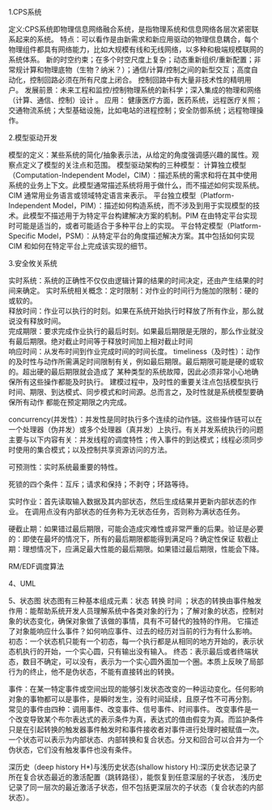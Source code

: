 1.CPS系统

定义:CPS系统即物理信息网络融合系统，是指物理系统和信息网络各层次紧密联系起来的系统。
特点：可以看作是由新需求和新应用驱动的物理信息耦合，每个物理组件都具有网络能力，比如大规模有线和无线网络，以多种和极端规模联网的系统体系。
    新的时空约束；在多个时空尺度上复杂；动态重新组织/重新配置；非常规计算和物理底物（生物？纳米？）；通信/计算/控制之间的新型交互；高度自动化，控制回路必须在所有尺度上闭合。
    控制回路中有大量非技术性的精明用户。
发展前景：未来工程和监控/控制物理系统的新科学；深入集成的物理和网络（计算、通信、控制）设计 。
应用： 健康医疗方面，医药系统，远程医疗关照；交通物流系统；大型基础设施，比如电站的进程控制；安全防御系统；远程物理操作。


2.模型驱动开发

模型的定义：某些系统的简化/抽象表示法，从给定的角度强调感兴趣的属性。观察点定义了模型的关注点和范围。 
模型驱动架构的三种模型：
   计算独立模型（Computation-Independent Model，CIM）：描述系统的需求和将在其中使用系统的业务上下文。此模型通常描述系统将用于做什么，而不描述如何实现系统。CIM 通常用业务语言或领域特定语言来表示。
   平台独立模型（Platform-Independent Model，PIM）：描述如何构造系统，而不涉及到用于实现模型的技术。此模型不描述用于为特定平台构建解决方案的机制。PIM 在由特定平台实现时可能是适当的，或者可能适合于多种平台上的实现。
   平台特定模型（Platform-Specific Model，PSM）：从特定平台的角度描述解决方案。其中包括如何实现 CIM 和如何在特定平台上完成该实现的细节。
   
   
 3.安全攸关系统
 
 实时系统：系统的正确性不仅仅由逻辑计算的结果的时间决定，还由产生结果的时间来确定。
 实时系统相关概念：定时限制：对作业的时间行为施加的限制：硬的或软的。              
                 释放时间：作业可以执行的时刻。如果在系统开始执行时释放了所有作业，那么就说没有释放时间。              
                 完成期限：要求完成作业执行的最后时刻。如果最后期限是无限的，那么作业就没有最后期限。绝对截止时间等于释放时间加上相对截止时间             
                 响应时间：从发布时间到作业完成时间的时间长度。 
  timeliness（及时性）：动作的及时性与动作所需满足时间限制有关，例如最后期限。最后期限可能是硬的或软的。超出硬的最后期限就会造成了
               某种类型的系统故障，因此必须非常小心地确保所有这些操作都能及时执行。
                     建模过程中，及时性的重要关注点包括模型执行时间、期限、到达模式、同步模式和时间源。总而言之，及时性就是系统模型要确保所有动作                 都能在预定期限之内完成。
                     
 concurrency(并发性）：并发性是同时执行多个连续的动作链。这些操作链可以在一个处理器（伪并发）或多个处理器（真并发）上执行。有关并发系统执行的问题主要与以下内容有关：并发线程的调度特性；传入事件的到达模式；线程必须同步时使用的集合模式；以及控制共享资源访问的方法。
 
 可预测性：实时系统最重要的特性。
 
 死锁的四个条件：互斥；请求和保持；不剥夺；环路等待。
 
 实时作业：首先读取输入数据及其内部状态，然后生成结果并更新内部状态的作业。 在调用点没有内部状态的任务称为无状态任务，否则称为满状态任务。 
 
 硬截止期：如果错过最后期限，可能会造成灾难性或非常严重的后果。验证是必要的：即使在最坏的情况下，所有的最后期限都能得到满足吗？确定性保证 
 软截止期：理想情况下，应满足最大性能的最后期限。如果错过最后期限，性能会下降。    
 
 RM/EDF调度算法
 
 4、UML
 
 5、状态图
  状态图有三种基本组成元素：状态  转换  时间 ；状态的转换由事件触发
  作用：能帮助系统开发人员理解系统中各类对象的行为；了解对象的状态，控制对象的状态变化，确保对象做了该做的事情，具有不可替代的独特的作用。
  它描述了对象能响应什么事件？如何响应事件、过去的经历对当前的行为有什么影响。
  初态：一个状态机只能有一个初态，每一个执行都是从相同的地方开始的，表示状态机执行的开始，一个实心圆，只有输出没有输入。
  终态：表示最后或者终端状态，数目不确定，可以没有，表示为一个实心圆外面加一个圈。本质上反映了局部行为的终止，他不是伪状态，不能有直接转出的转换。
  
  事件：在某一特定事件或空间出现的能够引发状态改变的一种运动变化。任何影响对象的事物都可以是事件，是瞬时发生，没有时间延续，且原子性不可再分割。
  常见的事件由四种：调用事件、改变事件、信号事件、时间事件。
  改变事件是一个改变导致某个布尔表达式的表示条件为真，表达式的值由假变为真。而监护条件只是在引起转换的触发器事件触发时和事件接收者对事件进行处理时被赋值一次。
  一个状态可以表示为内部状态、内部转换和复合状态。分叉和回合可以合并为一个伪状态，它们没有触发事件也没有条件。
 
 
 深历史（deep history H*)与浅历史状态(shallow history H):深历史状态记录了所在复合状态最近的激活配置（跳转路径），能恢复到任意深层的子状态，
 浅历史记录了同一层次的最近激活子状态，但不包括更深层次的子状态（复合状态的内部状态）。
 
 
 
 
